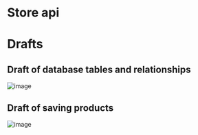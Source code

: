 # Store api


# Drafts

## Draft of database tables and relationships
![image](https://github.com/KlintonLee/store-api/assets/57025080/802664af-bf0f-4ae5-85b0-8df54abc4e48)








## Draft of saving products
![image](https://github.com/KlintonLee/store-api/assets/57025080/2cb1b353-7a85-4626-8d50-b4174a7eb8a6)

